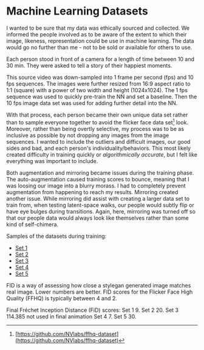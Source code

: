 # Machine Learning Datasets
I wanted to be sure that my data was ethically sourced and collected. We informed the people involved as to be aware of the extent to which their image, likeness, representation could be use in machine learning. The data would go no further than me - not to be sold or available for others to use.

Each person stood in front of a camera for a length of time between 10 and 30 min. They were asked to tell a story of their happiest moments.

This source video was down-sampled into 1 frame per second (fps) and 10 fps sequences. The images were further resized from 16:9 aspect ratio to 1:1 (square) with a power of two width and height (1024x1024). The 1 fps sequence was used to quickly pre-train the NN and set a baseline. Then the 10 fps image data set was used for adding further detail into the NN.

With that process, each person became their own unique data set rather than to sample everyone together to avoid the flicker face data set[^1] look. Moreover, rather than being overtly selective, my process was to be as inclusive as possible by not dropping any images from the image sequences. I wanted to include the outliers and difficult images, our good sides and bad, and each person's individuality/behaviors. This most likely created difficulty in training quickly or _algorithmically accurate_, but I felt like everything was important to include.

Both augmentation and mirroring became issues during the training phase. The auto-augmentation caused training scores to bounce, meaning that I was loosing our image into a blurry morass. I had to completely prevent augmentation from happening to reach my results. Mirroring created another issue. While mirroring did assist with creating a larger data set to train from, when testing latent-space walks, our people would subtly flip or have eye bulges during transitions. Again, here, mirroring was turned off so that our people data would always look like themselves rather than some kind of self-chimera.

Samples of the datasets during training:
- [Set 1](./set1.md)
- [Set 2](./set2.md)
- [Set 3](./set3.md)
- [Set 4](./set4.md)
- [Set 5](./set5.md)

FID is a way of assessing how close a stylegan generated image matches real image. Lower numbers are better. FID scores for the Flicker Face High Quality (FFHQ) is typically between 4 and 2.

Final  Fréchet Inception Distance (FiD) scores:
Set 1   9.
Set 2   20.
Set 3   114.385   not used in final animation
Set 4   7.
Set 5   30.


[^1]: [https://github.com/NVlabs/ffhq-dataset](https://github.com/NVlabs/ffhq-dataset)
